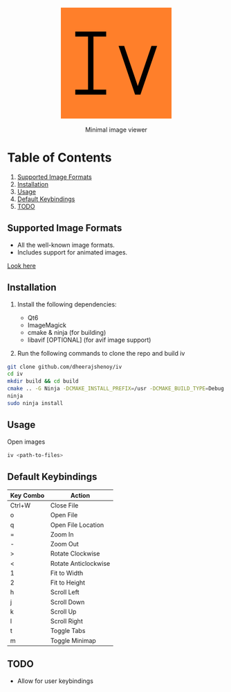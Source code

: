 <p align="center"><img src="resources/icons/hicolor/256x256/apps/iv.png"></p>
<p align="center">Minimal image viewer</p>

# Table of Contents

1. [Supported Image Formats](#supported-image-formats)
2. [Installation](#installation)
3. [Usage](#usage)
4. [Default Keybindings](#default-keybindings)
5. [TODO](#todo)

## Supported Image Formats

+ All the well-known image formats.
+ Includes support for animated images.

[Look here](https://imagemagick.org/script/formats.php#supported)

## Installation

1. Install the following dependencies:

    - Qt6
    - ImageMagick
    - cmake & ninja (for building)
    - libavif [OPTIONAL] (for avif image support)

2. Run the following commands to clone the repo and build iv

```bash
git clone github.com/dheerajshenoy/iv
cd iv
mkdir build && cd build
cmake .. -G Ninja -DCMAKE_INSTALL_PREFIX=/usr -DCMAKE_BUILD_TYPE=Debug
ninja
sudo ninja install
```

## Usage

Open images

```bash
iv <path-to-files>
```

## Default Keybindings

| Key Combo | Action              |
|-----------|---------------------|
| Ctrl+W    | Close File          |
| o         | Open File           |
| q         | Open File Location  |
| =         | Zoom In             |
| -         | Zoom Out            |
| >         | Rotate Clockwise    |
| <         | Rotate Anticlockwise|
| 1         | Fit to Width        |
| 2         | Fit to Height       |
| h         | Scroll Left         |
| j         | Scroll Down         |
| k         | Scroll Up           |
| l         | Scroll Right        |
| t         | Toggle Tabs         |
| m         | Toggle Minimap      |

## TODO

- Allow for user keybindings
